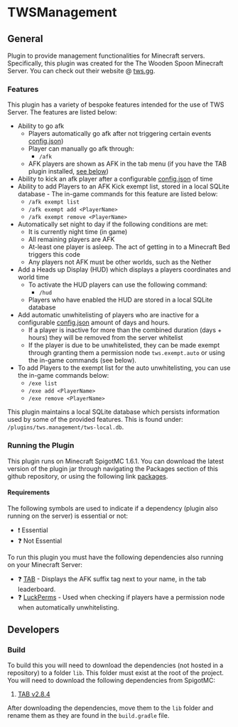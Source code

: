 # TWSManagement

## General

Plugin to provide management functionalities for Minecraft servers. Specifically, this plugin was created for the The Wooden Spoon Minecraft Server. You can check out their website @ [tws.gg](https://tws.gg/).

### Features

This plugin has a variety of bespoke features intended for the use of TWS Server. The features are listed below:

- Ability to go afk
  - Players automatically go afk after not triggering certain events [config.json](https://github.com/kylejulian98/tws.management/blob/master/src/main/resources/config.json#L7))
  - Player can manually go afk through:
    - `/afk`
  - AFK players are shown as AFK in the tab menu (if you have the TAB plugin installed, [see below](README.md#Requirements))
- Ability to kick an afk player after a configurable [config.json](https://github.com/kylejulian98/tws.management/blob/master/src/main/resources/config.json#L4) of time
- Ability to add Players to an AFK Kick exempt list, stored in a local SQLite database - The in-game commands for this feature are listed below:
    - `/afk exempt list`
    - `/afk exempt add <PlayerName>`
    - `/afk exempt remove <PlayerName>`
- Automatically set night to day if the following conditions are met:
  - It is currently night time (in game)
  - All remaining players are AFK
  - At-least one player is asleep. The act of getting in to a Minecraft Bed triggers this code
  - Any players not AFK must be other worlds, such as the Nether
- Add a Heads up Display (HUD) which displays a players coordinates and world time
  - To activate the HUD players can use the following command:
    - `/hud`
  - Players who have enabled the HUD are stored in a local SQLite database
- Add automatic unwhitelisting of players who are inactive for a configurable [config.json](https://github.com/kylejulian98/tws.management/blob/master/src/main/resources/config.json#L17) amount of days and hours.
  - If a player is inactive for more than the combined duration (days + hours) they will be removed from the server whitelist
  - If the player is due to be unwhitelisted, they can be made exempt through granting them a permission node `tws.exempt.auto` or using the in-game commands (see below).
- To add Players to the exempt list for the auto unwhitelisting, you can use the in-game commands below:
  - `/exe list`
  - `/exe add <PlayerName>`
  - `/exe remove <PlayerName>`

This plugin maintains a local SQLite database which persists information used by some of the provided features. This is found under: `/plugins/tws.management/tws-local.db`.

### Running the Plugin

This plugin runs on Minecraft SpigotMC 1.6.1. You can download the latest version of the plugin jar through navigating the Packages section of this github repository, or using the following link [packages](https://github.com/kylejulian98/tws.management/packages).

#### Requirements

The following symbols are used to indicate if a dependency (plugin also running on the server) is essential or not:

- ❗ Essential
- ❓ Not Essential

To run this plugin you must have the following dependencies also running on your Minecraft Server:

- ❓ [TAB](https://www.spigotmc.org/resources/tab-1-5-x-1-16-1-rgb-support.57806/) - Displays the AFK suffix tag next to your name, in the tab leaderboard.
- ❓ [LuckPerms](https://www.spigotmc.org/resources/luckperms.28140/) - Used when checking if players have a permission node when automatically unwhitelisting.

## Developers

### Build

To build this you will need to download the dependencies (not hosted in a repository) to a folder `lib`. This folder must exist at the root of the project. You will need to download the following dependencies from SpigotMC:

1. [TAB v2.8.4](https://www.spigotmc.org/resources/tab-1-5-x-1-16-2.57806/update?update=354249)

After downloading the dependencies, move them to the `lib` folder and rename them as they are found in the `build.gradle` file.
